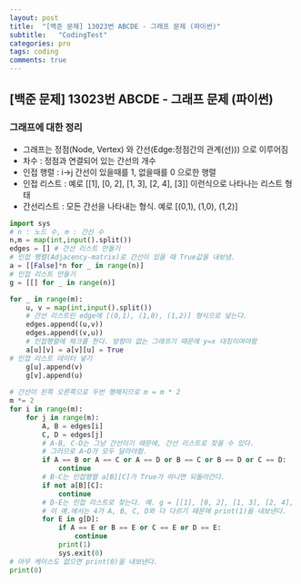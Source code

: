 ```yaml
---
layout: post
title:  "[백준 문제] 13023번 ABCDE - 그래프 문제 (파이썬)"
subtitle:   "CodingTest"
categories: pro
tags: coding
comments: true
---
```


## [백준 문제] 13023번 ABCDE - 그래프 문제 (파이썬)  

### 그래프에 대한 정리
- 그래프는 정점(Node, Vertex) 와 간선(Edge:정점간의 관계(선))) 으로 이루어짐
- 차수 : 정점과 연결되어 있는 간선의 개수
- 인접 행렬 : i->j 간선이 있을때를 1, 없을때를 0 으로한 행렬
- 인접 리스트 : 예로 [[1], [0, 2], [1, 3], [2, 4], [3]] 이런식으로 나타나는 리스트 형태
- 간선리스트 : 모든 간선을 나타내는 형식. 예로 [(0,1), (1,0), (1,2)]

```python
import sys
# n : 노드 수, m : 간선 수
n,m = map(int,input().split())
edges = [] # 간선 리스트 만들기
# 인접 행렬(Adjacency-matrix)로 간선이 있을 때 True값을 내보냄.
a = [[False]*n for _ in range(n)] 
# 인접 리스트 만들기
g = [[] for _ in range(n)]

for _ in range(m):
    u, v = map(int,input().split())
    # 간선 리스트인 edge에 [(0,1), (1,0), (1,2)] 형식으로 넣는다.
    edges.append((u,v))
    edges.append((v,u))
    # 인접행렬에 체크를 한다. 방향이 없는 그래프기 때문에 y=x 대칭이여야함
    a[u][v] = a[v][u] = True
# 인접 리스트 데이터 넣기 
    g[u].append(v)
    g[v].append(u)
    
# 간선이 왼쪽 오른쪽으로 두번 행해지므로 m = m * 2
m *= 2
for i in range(m):
    for j in range(m):
        A, B = edges[i]
        C, D = edges[j]
        # A-B, C-D는 그냥 간선이기 때문에, 간선 리스트로 찾을 수 있다.
        # 그러므로 A~D가 모두 달라야함.
        if A == B or A == C or A == D or B == C or B == D or C == D:
            continue
        # B-C는 인접행렬 a[B][C]가 True가 아니면 되돌아간다.
        if not a[B][C]:
            continue
        # D-E는 인접 리스트로 찾는다. 예. g = [[1], [0, 2], [1, 3], [2, 4], [3]]
        # 이 예.에서는 4가 A, B, C, D와 다 다르기 때문에 print(1)을 내보낸다.
        for E in g[D]:
            if A == E or B == E or C == E or D == E:
                continue
            print(1)
            sys.exit(0)
# 아무 케이스도 없으면 print(0)을 내보낸다.
print(0)
```
